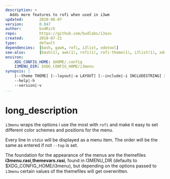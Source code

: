```yaml
---
description: >
  Adds more features to rofi when used in i3wm
updated:       2020-08-07
version:       0.047
author:        budRich
repo:          https://github.com/budlabs/i3ass
created:       2018-07-21
type:          default
dependencies:  [bash, gawk, rofi, i3list, xdotool]
see-also:      [bash(1), awk(1), rofi(1), rofi-theme(1), i3list(1), xdotool(1)]
environ:
    XDG_CONFIG_HOME: $HOME/.config
    I3MENU_DIR: $XDG_CONFIG_HOME/i3menu
synopsis: |
    [--theme THEME] [--layout|-a LAYOUT] [--include|-i INCLUDESTRING] [--top|-t TOP] [--xpos|-x INT] [--xoffset INT] [--ypos|-y INT] [--yoffset INT] [--width|-w INT] [--options|-o OPTIONS] [--prompt|-p PROMPT]  [--filter|-f FILTER] [--show MODE] [--modi MODI] [--target TARGET] [--orientation ORIENTATION] [--anchor INT] [--height INT] [--fallback FALLBACK]
    --help|-h
    --version|-v
...
```

 
# long_description

`i3menu` wraps the options i use the most with `rofi` 
and make it easy to set different color schemes
and positions for the menu.  

Every line in `stdin` will be displayed as a menu item. 
The order will be the same as entered if not `--top` is set.  

The foundation for the appearance of the menus are the themefiles 
**i3menu.rasi**,**themevars.rasi**, found in I3MENU_DIR (defaults to $XDG_CONFIG_HOME/i3menu), but depending on the options 
passed to `i3menu` certain values of the themefiles 
will get overwritten.  


